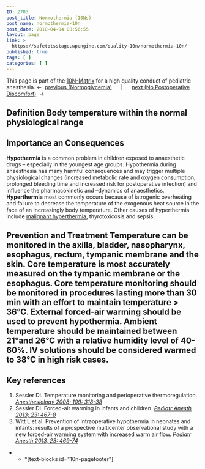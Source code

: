 ```yaml
---
ID: 2783
post_title: Normothermia (10Ns)
post_name: normothermia-10n
post_date: 2018-04-04 08:56:55
layout: page
link: >
  https://safetotsstage.wpengine.com/quality-10n/normothermia-10n/
published: true
tags: [ ]
categories: [ ]
---
```

This page is part of the [10N-Matrix][1] for a high quality conduct of pediatric anesthesia. ←  [previous (Normoglycemia)][2]      |      [next (No Postoperative Discomfort)][3]  → 
## **Definition** Body temperature within the normal physiological range 

## **Importance an Consequences**

**Hypothermia** is a common problem in children exposed to anaesthetic drugs – especially in the youngest age groups. Hypothermia during anaesthesia has many harmful consequences and may trigger multiple physiological changes (increased metabolic rate and oxygen consumption, prolonged bleeding time and increased risk for postoperative infection) and influence the pharmacokinetic and –dynamics of anaesthetics. **Hyperthermia** most commonly occurs because of iatrogenic overheating and failure to decrease the temperature of the exogenous heat source in the face of an increasingly body temperature. Other causes of hyperthermia include [malignant hyperthermia][4], thyrotoxicosis and sepsis. 
## **Prevention and Treatment** Temperature can be monitored in the axilla, bladder, nasopharynx, esophagus, rectum, tympanic membrane and the skin. Core temperature is most accurately measured on the tympanic membrane or the esophagus. Core temperature monitoring should be monitored in procedures lasting more than 30 min with an effort to maintain temperature > 36°C. External forced-air warming should be used to prevent hypothermia. Ambient temperature should be maintained between 21°and 26°C with a relative humidity level of 40-60%. IV solutions should be considered warmed to 38°C in high risk cases. 

## **Key references**

1.  Sessler DI. Temperature monitoring and perioperative thermoregulation. *[Anesthesiology 2008; 109: 318-38][5]*
2.  Sessler DI. Forced-air warming in infants and children. *[Pediatr Anesth 2013; 23: 467-8][6]*
3.  Witt L et al. Prevention of intraoperative hypothermia in neonates and infants: results of a prospective multicenter observational study with a new forced-air warming system with increased warm air flow. [*Pediatr Anesth 2013, 23: 469-74*][7]

* * *[text-blocks id="10n-pagefooter"]

 [1]: /quality-10n/
 [2]: /10-n-quality/normoglycemia-10n/
 [3]: /10-n-quality/no-postoperative-discomfort-10n/
 [4]: /professionals/crisis-10c/malignant-hyperthermia-crisis-mh-s-10/
 [5]: https://www.ncbi.nlm.nih.gov/pubmed/18648241
 [6]: https://www.ncbi.nlm.nih.gov/pubmed/23647848
 [7]: https://www.ncbi.nlm.nih.gov/pubmed/23565702